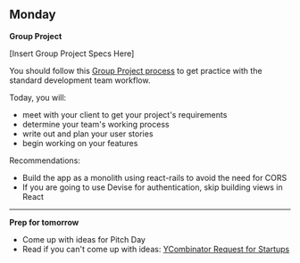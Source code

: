 ## Monday
**Group Project**

[Insert Group Project Specs Here]

You should follow this [Group Project process](../resources/group_project_process.md) to get practice with the standard development team workflow.

Today, you will:

- meet with your client to get your project's requirements
- determine your team's working process
- write out and plan your user stories
- begin working on your features

Recommendations:

- Build the app as a monolith using react-rails to avoid the need for CORS
- If you are going to use Devise for authentication, skip building views in React

---

**Prep for tomorrow**

- Come up with ideas for Pitch Day
- Read if you can't come up with ideas: [YCombinator Request for Startups](https://www.ycombinator.com/rfs/)
